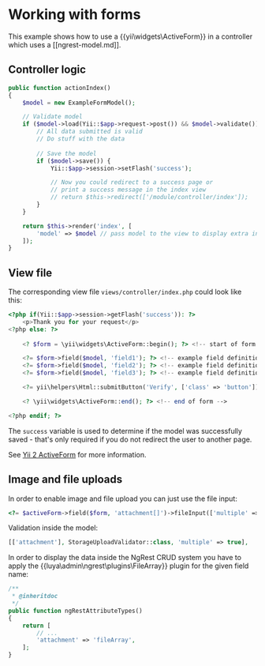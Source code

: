 
# Working with forms

This example shows how to use a {{yii\widgets\ActiveForm}} in a controller which uses a [[ngrest-model.md]].

## Controller logic

```php
public function actionIndex()
{
    $model = new ExampleFormModel();

    // Validate model
    if ($model->load(Yii::$app->request->post()) && $model->validate()) {
        // All data submitted is valid
        // Do stuff with the data
        
        // Save the model
        if ($model->save()) {
            Yii::$app->session->setFlash('success');

            // Now you could redirect to a success page or
            // print a success message in the index view
            // return $this->redirect(['/module/controller/index']);
        }
    }

    return $this->render('index', [
        'model' => $model // pass model to the view to display extra informations
    ]);
}
```

## View file

The corresponding view file `views/controller/index.php` could look like this:

```php
<?php if(Yii::$app->session->getFlash('success')): ?>
    <p>Thank you for your request</p>
<?php else: ?>
        
    <? $form = \yii\widgets\ActiveForm::begin(); ?> <!-- start of form -->

    <?= $form->field($model, 'field1'); ?> <!-- example field definition -->
    <?= $form->field($model, 'field2'); ?> <!-- example field definition -->
    <?= $form->field($model, 'field3'); ?> <!-- example field definition -->

    <?= yii\helpers\Html::submitButton('Verify', ['class' => 'button']) ?>

    <? \yii\widgets\ActiveForm::end(); ?> <!-- end of form -->

<?php endif; ?>
```

The `success` variable is used to determine if the model was successfully saved - that's only required if you do not redirect the user to another page.

See [Yii 2 ActiveForm](http://www.yiiframework.com/doc-2.0/yii-widgets-activeform.html) for more information.

## Image and file uploads

In order to enable image and file upload you can just use the file input:

```php
<?= $activeForm->field($form, 'attachment[]')->fileInput(['multiple' => true, 'accept' => 'file/*']) ?>
```

Validation inside the model:

```php
[['attachment'], StorageUploadValidator::class, 'multiple' => true],
```

In order to display the data inside the NgRest CRUD system you have to apply the {{luya\admin\ngrest\plugins\FileArray}} plugin for the given field name:

```php
/**
 * @inheritdoc
 */
public function ngRestAttributeTypes()
{
    return [
        // ...
        'attachment' => 'fileArray',
    ];
}
```